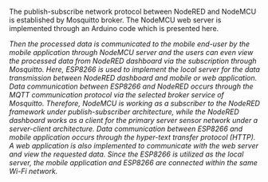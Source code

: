 The publish-subscribe network protocol between NodeRED and NodeMCU is established by Mosquitto broker. The NodeMCU web server is implemented
through an Arduino code which is presented here. 

*Then the processed data is communicated to the mobile end-user by the mobile application through NodeMCU server and the users can even view the processed data from NodeRED dashboard via the subscription through Mosquitto. Here, ESP8266 is used to implement the local server for the data transmission between NodeRED dashboard
and mobile or web application. Data communication between ESP8266 and NodeRED occurs through the MQTT communication protocol via the selected broker service of
Mosquitto. Therefore, NodeMCU is working as a subscriber to the NodeRED framework under publish-subscriber architecture, while the NodeRED dashboard works as a client for
the primary server sensor network under a server-client architecture. Data communication between ESP8266 and mobile application occurs through the hyper-text transfer protocol
(HTTP). A web application is also implemented to communicate with the web server and view the requested data. Since the ESP8266 is utilized as the local server, the mobile application and ESP8266 are connected within the same Wi-Fi
network.* 
